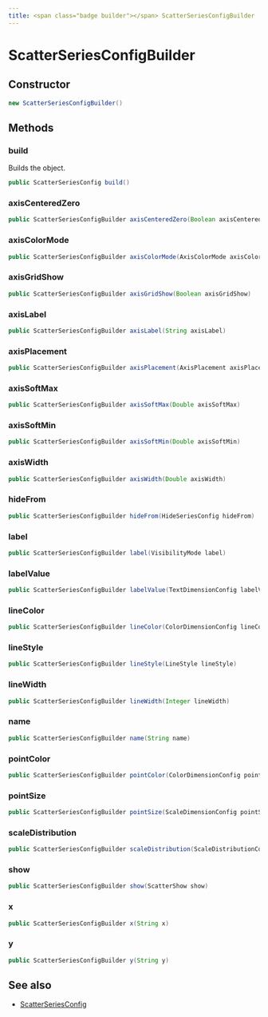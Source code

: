 ```yaml
---
title: <span class="badge builder"></span> ScatterSeriesConfigBuilder
---
```

# <span class="badge builder"></span> ScatterSeriesConfigBuilder

## Constructor

```java
new ScatterSeriesConfigBuilder()
```
## Methods

### <span class="badge object-method"></span> build

Builds the object.

```java
public ScatterSeriesConfig build()
```

### <span class="badge object-method"></span> axisCenteredZero

```java
public ScatterSeriesConfigBuilder axisCenteredZero(Boolean axisCenteredZero)
```

### <span class="badge object-method"></span> axisColorMode

```java
public ScatterSeriesConfigBuilder axisColorMode(AxisColorMode axisColorMode)
```

### <span class="badge object-method"></span> axisGridShow

```java
public ScatterSeriesConfigBuilder axisGridShow(Boolean axisGridShow)
```

### <span class="badge object-method"></span> axisLabel

```java
public ScatterSeriesConfigBuilder axisLabel(String axisLabel)
```

### <span class="badge object-method"></span> axisPlacement

```java
public ScatterSeriesConfigBuilder axisPlacement(AxisPlacement axisPlacement)
```

### <span class="badge object-method"></span> axisSoftMax

```java
public ScatterSeriesConfigBuilder axisSoftMax(Double axisSoftMax)
```

### <span class="badge object-method"></span> axisSoftMin

```java
public ScatterSeriesConfigBuilder axisSoftMin(Double axisSoftMin)
```

### <span class="badge object-method"></span> axisWidth

```java
public ScatterSeriesConfigBuilder axisWidth(Double axisWidth)
```

### <span class="badge object-method"></span> hideFrom

```java
public ScatterSeriesConfigBuilder hideFrom(HideSeriesConfig hideFrom)
```

### <span class="badge object-method"></span> label

```java
public ScatterSeriesConfigBuilder label(VisibilityMode label)
```

### <span class="badge object-method"></span> labelValue

```java
public ScatterSeriesConfigBuilder labelValue(TextDimensionConfig labelValue)
```

### <span class="badge object-method"></span> lineColor

```java
public ScatterSeriesConfigBuilder lineColor(ColorDimensionConfig lineColor)
```

### <span class="badge object-method"></span> lineStyle

```java
public ScatterSeriesConfigBuilder lineStyle(LineStyle lineStyle)
```

### <span class="badge object-method"></span> lineWidth

```java
public ScatterSeriesConfigBuilder lineWidth(Integer lineWidth)
```

### <span class="badge object-method"></span> name

```java
public ScatterSeriesConfigBuilder name(String name)
```

### <span class="badge object-method"></span> pointColor

```java
public ScatterSeriesConfigBuilder pointColor(ColorDimensionConfig pointColor)
```

### <span class="badge object-method"></span> pointSize

```java
public ScatterSeriesConfigBuilder pointSize(ScaleDimensionConfig pointSize)
```

### <span class="badge object-method"></span> scaleDistribution

```java
public ScatterSeriesConfigBuilder scaleDistribution(ScaleDistributionConfig scaleDistribution)
```

### <span class="badge object-method"></span> show

```java
public ScatterSeriesConfigBuilder show(ScatterShow show)
```

### <span class="badge object-method"></span> x

```java
public ScatterSeriesConfigBuilder x(String x)
```

### <span class="badge object-method"></span> y

```java
public ScatterSeriesConfigBuilder y(String y)
```

## See also

 * <span class="badge object-type-class"></span> [ScatterSeriesConfig](./object-ScatterSeriesConfig.md)
